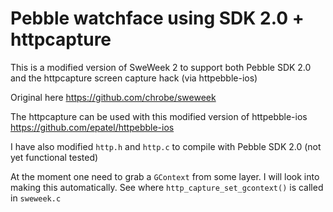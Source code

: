 Pebble watchface using SDK 2.0 + httpcapture
============================================

This is a modified version of SweWeek 2 to support both Pebble SDK 2.0 and the httpcapture screen capture hack (via httpebble-ios)

Original here https://github.com/chrobe/sweweek

The httpcapture can be used with this modified version of httpebble-ios https://github.com/epatel/httpebble-ios

I have also modified `http.h` and `http.c` to compile with Pebble SDK 2.0 (not yet functional tested)

At the moment one need to grab a `GContext` from some layer. I will look into making this automatically. See where `http_capture_set_gcontext()` is called in `sweweek.c`
